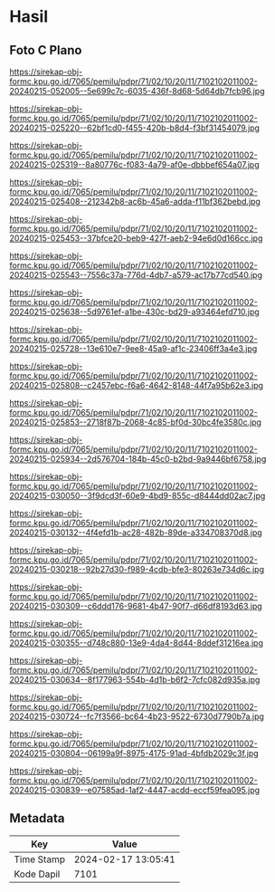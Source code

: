 # Hasil

## Foto C Plano

https://sirekap-obj-formc.kpu.go.id/7065/pemilu/pdpr/71/02/10/20/11/7102102011002-20240215-052005--5e699c7c-6035-436f-8d68-5d64db7fcb96.jpg

https://sirekap-obj-formc.kpu.go.id/7065/pemilu/pdpr/71/02/10/20/11/7102102011002-20240215-025220--62bf1cd0-f455-420b-b8d4-f3bf31454079.jpg

https://sirekap-obj-formc.kpu.go.id/7065/pemilu/pdpr/71/02/10/20/11/7102102011002-20240215-025319--8a80776c-f083-4a79-af0e-dbbbef654a07.jpg

https://sirekap-obj-formc.kpu.go.id/7065/pemilu/pdpr/71/02/10/20/11/7102102011002-20240215-025408--212342b8-ac6b-45a6-adda-f11bf362bebd.jpg

https://sirekap-obj-formc.kpu.go.id/7065/pemilu/pdpr/71/02/10/20/11/7102102011002-20240215-025453--37bfce20-beb9-427f-aeb2-94e6d0d166cc.jpg

https://sirekap-obj-formc.kpu.go.id/7065/pemilu/pdpr/71/02/10/20/11/7102102011002-20240215-025543--7556c37a-776d-4db7-a579-ac17b77cd540.jpg

https://sirekap-obj-formc.kpu.go.id/7065/pemilu/pdpr/71/02/10/20/11/7102102011002-20240215-025638--5d9761ef-a1be-430c-bd29-a93464efd710.jpg

https://sirekap-obj-formc.kpu.go.id/7065/pemilu/pdpr/71/02/10/20/11/7102102011002-20240215-025728--13e610e7-9ee8-45a9-af1c-23406ff3a4e3.jpg

https://sirekap-obj-formc.kpu.go.id/7065/pemilu/pdpr/71/02/10/20/11/7102102011002-20240215-025808--c2457ebc-f6a6-4642-8148-44f7a95b62e3.jpg

https://sirekap-obj-formc.kpu.go.id/7065/pemilu/pdpr/71/02/10/20/11/7102102011002-20240215-025853--2718f87b-2068-4c85-bf0d-30bc4fe3580c.jpg

https://sirekap-obj-formc.kpu.go.id/7065/pemilu/pdpr/71/02/10/20/11/7102102011002-20240215-025934--2d576704-184b-45c0-b2bd-9a9446bf6758.jpg

https://sirekap-obj-formc.kpu.go.id/7065/pemilu/pdpr/71/02/10/20/11/7102102011002-20240215-030050--3f9dcd3f-60e9-4bd9-855c-d8444dd02ac7.jpg

https://sirekap-obj-formc.kpu.go.id/7065/pemilu/pdpr/71/02/10/20/11/7102102011002-20240215-030132--4f4efd1b-ac28-482b-89de-a334708370d8.jpg

https://sirekap-obj-formc.kpu.go.id/7065/pemilu/pdpr/71/02/10/20/11/7102102011002-20240215-030218--92b27d30-f989-4cdb-bfe3-80263e734d6c.jpg

https://sirekap-obj-formc.kpu.go.id/7065/pemilu/pdpr/71/02/10/20/11/7102102011002-20240215-030309--c6ddd176-9681-4b47-90f7-d66df8193d63.jpg

https://sirekap-obj-formc.kpu.go.id/7065/pemilu/pdpr/71/02/10/20/11/7102102011002-20240215-030355--d748c880-13e9-4da4-8d44-8ddef31216ea.jpg

https://sirekap-obj-formc.kpu.go.id/7065/pemilu/pdpr/71/02/10/20/11/7102102011002-20240215-030634--8f177963-554b-4d1b-b6f2-7cfc082d935a.jpg

https://sirekap-obj-formc.kpu.go.id/7065/pemilu/pdpr/71/02/10/20/11/7102102011002-20240215-030724--fc7f3566-bc64-4b23-9522-6730d7790b7a.jpg

https://sirekap-obj-formc.kpu.go.id/7065/pemilu/pdpr/71/02/10/20/11/7102102011002-20240215-030804--06199a9f-8975-4175-91ad-4bfdb2029c3f.jpg

https://sirekap-obj-formc.kpu.go.id/7065/pemilu/pdpr/71/02/10/20/11/7102102011002-20240215-030839--e07585ad-1af2-4447-acdd-eccf59fea095.jpg


## Metadata

| Key        | Value               |
| ---------- | ------------------- |
| Time Stamp | 2024-02-17 13:05:41 |
| Kode Dapil | 7101                |



